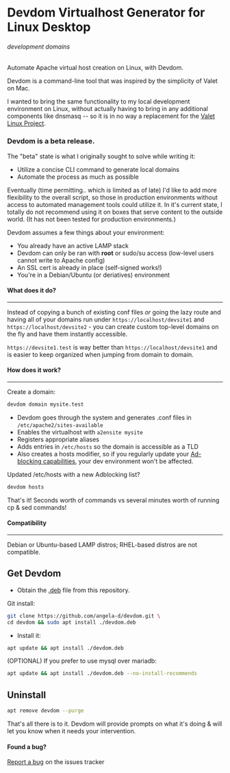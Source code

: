 # Devdom Virtualhost Generator for Linux Desktop
###### *dev*elopment  *dom*ains

Automate Apache virtual host creation on Linux, with Devdom.

Devdom is a command-line tool that was inspired by the simplicity of Valet on Mac.

I wanted to bring the same functionality to my local development environment on Linux, without actually having to bring in any additional components like dnsmasq -- so it is in no way a replacement for the [Valet Linux Project](https://github.com/cpriego/valet-linux).


### Devdom is a beta release.

The "beta" state is what I originally sought to solve while writing it:
* Utilize a concise CLI command to generate local domains
* Automate the process as much as possible

Eventually (time permitting.. which is limited as of late) I'd like to add more flexibility to the overall script, so those in production environments without access to automated management tools could utilize it.  In it's current state, I totally do not recommend using it on boxes that serve content to the outside world.  (It has not been tested for production environments.)

Devdom assumes a few things about your environment:
* You already have an active LAMP stack
* Devdom can only be ran with **root** or sudo/su access (low-level users cannot write to Apache config)
* An SSL cert is already in place (self-signed works!)
* You're in a Debian/Ubuntu (or deriatives) environment


#### What does it do?
***
Instead of copying a bunch of existing conf files *or* going the lazy route and having all of your domains run under `https://localhost/devsite1` and `https://localhost/devsite2` - you can create custom top-level domains on the fly and have them instantly accessible.

`https://devsite1.test` is way better than `https://localhost/devsite1` and is easier to keep organized when jumping from domain to domain.


#### How does it work?
***
Create a domain:
```bash
devdom domain mysite.test
```
* Devdom goes through the system and generates .conf files in `/etc/apache2/sites-available`
* Enables the virtualhost with `a2ensite mysite`
* Registers appropriate aliases
* Adds entries in `/etc/hosts` so the domain is accessible as a TLD
* Also creates a hosts modifier, so if you regularly update your [Ad-blocking capabilities](https://github.com/StevenBlack/hosts), your dev environment won't be affected.


Updated /etc/hosts with a new Adblocking list?
```bash
devdom hosts
```


That's it!  Seconds worth of commands vs several minutes worth of running cp & sed commands!

#### Compatibility
***
Debian or Ubuntu-based LAMP distros; RHEL-based distros are not compatible.

## Get Devdom
* Obtain the [.deb](https://github.com/angela-d/devdom/raw/master/devdom.deb) file from this repository.

Git install: 
```bash
git clone https://github.com/angela-d/devdom.git \
cd devdom && sudo apt install ./devdom.deb
```
* Install it:

```bash
apt update && apt install ./devdom.deb
```

(OPTIONAL)  If you prefer to use mysql over mariadb:
```bash
apt update && apt install ./devdom.deb --no-install-recommends
```

## Uninstall
```bash
apt remove devdom --purge
```


That's all there is to it.  Devdom will provide prompts on what it's doing & will let you know when it needs your intervention.


#### Found a bug?
[Report a bug](../../issues) on the issues tracker
